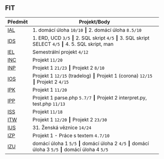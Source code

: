 ## FIT

| Předmět | Projekt/Body |
| ------ | ------ |
| [IAL](https://www.fit.vut.cz/study/course/244827/.cs) | 1. domácí úloha ``10/10`` ┃ 2. domácí úloha ``8.5/10`` |
| [IDS](https://www.fit.vut.cz/study/course/244838/.cs) | 1. ERD, UCD ``3/5`` ┃ 2. SQL skript  ``4/5`` ┃ 3. SQL skript SELECT ``4/5`` ┃ 4. 5. SQL skript, man |
| [IEL](https://www.fit.vut.cz/study/course/224908/.cs) | Semestrální projekt ``4/12`` |
| [INC](https://www.fit.vut.cz/study/course/224931/.cs) | Projekt ``11/20`` |
| [INP](https://www.fit.vut.cz/study/course/244863/.cs) | Projekt 1 ``21/23`` ┃ Projekt 2 ``8/10`` |
| [IOS](https://www.fit.vut.cz/study/course/224936/.cs) | Projekt 1 ``12/15`` (tradelog) ┃ Projekt 1 (corona) ``12/15`` ┃ Projekt 2 ``4/15`` |
| [IPK](https://www.fit.vut.cz/study/course/244865/.cs) | Projekt 1 ``11/20`` |
| [IPP](https://www.fit.vut.cz/study/course/244867/.cs) | Projekt 1 parse.php ``5.7/7`` ┃ Projekt 2 interpret.py, test.php ``11/13`` |
| [ISS](https://www.fit.vut.cz/study/course/244882/.cs) | Projekt ``11/18`` |
| [ITW](https://www.fit.vut.cz/study/course/ITW/.cs) | Projekt 1 ``12/20`` ┃ Projekt 2 ``23/30`` |
| [IUS](https://www.fit.vut.cz/study/course/224969/.cs) | 31. Ženská věznice ``14/24`` |
| [IZP](https://www.fit.vut.cz/study/course/224975/.cs) | Projekt 1 - Práce s textem ``4.7/10`` |
| [IZU](https://www.fit.vut.cz/study/course/244900/.cs) | domácí úloha 1 ``5/5`` ┃ domácí úloha 2 ``4/5`` ┃ domácí úloha 3 ``5/5`` ┃ domácí úloha 4 ``5/5`` |
